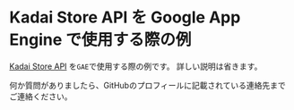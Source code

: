 # Kadai Store API を Google App Engine で使用する際の例
[Kadai Store API](https://github.com/takara2314/kadai-store-api) を`GAE`で使用する際の例です。
詳しい説明は省きます。

何か質問がありましたら、GitHubのプロフィールに記載されている連絡先までご連絡ください。